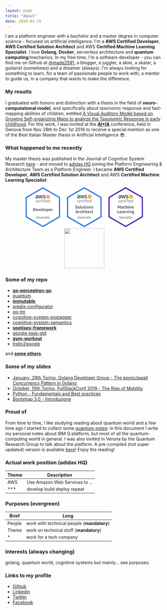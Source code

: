 ```yaml
---
layout: page
title: "About"
date: 2019-03-25
---
```


I am a platform engineer with a bachelor and a master degree in computer science - focused on artificial intelligence. I'm a **AWS Certified Developer**, **AWS Certified Solution Architect** and AWS **Certified Machine Learning Specialist**. I love **Golang**, **Docker**, serverless architecture and **quantum computing**/mechanics. In my free time, I'm a software developer - you can find me on Github at [@made2591](https://github.com/made2591/), a blogger, a juggler, a skier, a skater, a guitarist (sometimes) and a dreamer (always). I'm always looking for something to learn, for a team of passionate people to work with, a mentor to guide us, in a company that wants to make the difference.

### My results

I graduated with honors and distinction with a thesis in the field of **neuro-computational model**, and specifically about taxonomic response and fast-mapping abilities of children, entitled [A Visual Auditory Model based on Growing Self-organizing Maps to analyze the Taxonomic Response in early childhood](https://made2591.github.com/matteo_madeddu_master_thesis.pdf). For this work, I was invited at the [__AI*IA__](http://www.aixia.it/) conference, held in Genova from Nov 28th to Dec 1st 2016 to receive a special mention as one of the Best Italian Master thesis in Artificial Intelligence 😎.

### What happened to me recently

My master thesis was published in the Journal of Cognitive System Research [here](https://www.sciencedirect.com/science/article/pii/S1389041717303558) - and moved to [adidas HQ](http://herzo.adidas-group.com/) joining the Platform Engineering & Architecture Team as a Platform Engineer. I became **AWS Certified Developer**, **AWS Certified Solution Architect** and AWS **Certified Machine Learning Specialist**:

<div style="text-align: center">
<a href="http://bit.ly/2WvYOK5"><img width="128px" height="128px" src="/images/developer.png"/></a>
<a href="https://goo.gl/PA7Evc"><img width="128px" height="128px" src="/images/solution_architect.png"/></a>
<a href="https://goo.gl/yLwQUA"><img width="128px" height="128px" src="/images/machine_learning.png"/></a>
<a href="http://bit.ly/2T4POI2"><img width="128px" height="128px" src="/images/devops_professional.png"/></a>
</div>

### Some of my repo

* [__go-perceptron-go__](http://github.com/made2591/go-perceptron-go)
* [quantum](http://github.com/made2591/quantum)
* [__immutable__](https://github.com/made2591/immutable)
* [predix-configurator](https://github.com/made2591/predix-configurator)
* [go-tm](https://github.com/made2591/go-tm)
* [cognitive-system-postagger](https://github.com/made2591/cognitive-system-postagger)
* [cognitive-system-semantics](https://github.com/made2591/cognitive-system-semantics)
* [__spotispy-framework__](https://made2591.github.com/spotispy-framework)
* [google-task-gtd](https://github.com/made2591/google-task-gtd)
* [__gym-workout__](https://github.com/made2591/gym-workout)
* [trello2google](https://github.com/made2591/trello2google)

and [__some others__](https://github.com/made2591?tab=repositories).

### Some of my slides

* [January, 29th Torino, Golang Developer Group - The async/await Concurrency Pattern in Golang](https://www.slideshare.net/MatteoMadeddu/the-asyncawait-concurrency-pattern-in-golang)
* [October, 10th Torino, FullStackConf 2019 - The Rise of Mobility](https://www.slideshare.net/MatteoMadeddu/the-rise-of-mobility-225938256)
* [Python - Fundamentals and Best practices](https://www.slideshare.net/secret/CUE1QW2vtmrcDV)
* [Bootstrap 3.0 - Introduzione](https://www.slideshare.net/MatteoMadeddu/bootstrap-30-introduzione)

### Proud of

From time to time, I like studying reading about quantum world and a few time ago I started to collect some [quantum-notes](https://github.com/made2591/quantum-notes): in this document I write my personal notes about IBM Q platform, but most of all the quantum-computing world in general. I was also invited in Verona by the Quantum Research Group to talk about the platform. A pre-compiled (not super updated) version is available [here](https://madeddu.xyz/matteo_madeddu_quantum_notes.pdf)! Enjoy the reading!

### Actual work position (adidas HQ)

| Theme | Description                    |
| ----- | ------------------------------ |
| AWS   | Use Amazon Web Services to ... |
| ***   | develop build deploy repeat    |

### Purposes (evergreen)

| Brief  | Long                                       |
| ------ | ------------------------------------------ |
| People | work with technical people (__mandatory__) |
| Theme  | work on technical stuff (__mandatory__)    |
| *      | work for a tech company                    |

### Interests (always changing)

golang, quantum world, cognitive systems but mainly... see purposes.

### Links to my profile

* [Github](https://github.com/made2591/)
* [Linkedin](https://linkedin.com/in/mmadeddu)
* [Twitter](https://twitter.com/made2591)
* [Facebook](https://www.facebook.com/matteo.madeddu)

